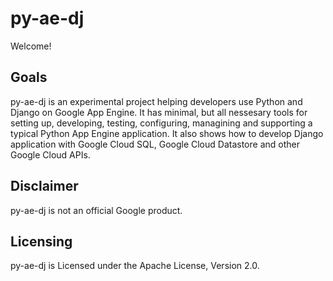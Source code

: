 # py-ae-dj

Welcome!

## Goals

py-ae-dj is an experimental project helping developers use Python and Django on
Google App Engine. It has minimal, but all nessesary tools for setting up,
developing, testing, configuring, managining and supporting a typical Python
App Engine application. It also shows how to develop Django application with
Google Cloud SQL, Google Cloud Datastore and other Google Cloud APIs.

## Disclaimer

py-ae-dj is not an official Google product.

## Licensing

py-ae-dj is Licensed under the Apache License, Version 2.0.
